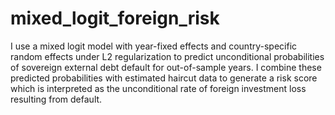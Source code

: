 # mixed_logit_foreign_risk
I use a mixed logit model with year-fixed effects and country-specific random effects under L2 regularization to predict unconditional probabilities of sovereign external debt default for out-of-sample years. I combine these predicted probabilities with estimated haircut data to generate a risk score which is interpreted as the unconditional rate of foreign investment loss resulting from default. 
